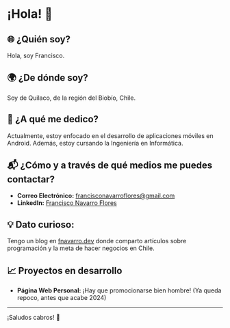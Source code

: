 # ¡Hola! 👋

## 🌐 ¿Quién soy?  
Hola, soy Francisco.

## 🌍 ¿De dónde soy?  
Soy de Quilaco, de la región del Biobío, Chile.

## 💼 ¿A qué me dedico?  
Actualmente, estoy enfocado en el desarrollo de aplicaciones móviles en Android. Además, estoy cursando la Ingeniería en Informática.


## 📬 ¿Cómo y a través de qué medios me puedes contactar?
- **Correo Electrónico:** [francisconavarroflores@gmail.com](mailto:francisconavarroflores@gmail.com)
- **LinkedIn:** [Francisco Navarro Flores](https://www.linkedin.com/in/francisco-navarro-flores)

## 💡 Dato curioso:    
Tengo un blog en [fnavarro.dev](https://fnavarro.dev) donde comparto artículos sobre programación y la meta de hacer negocios en Chile.


## 📈 Proyectos en desarrollo  
- **Página Web Personal:** ¡Hay que promocionarse bien hombre!  (Ya queda repoco, antes que acabe 2024)  

---

¡Saludos cabros! 💪


